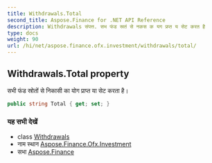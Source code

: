 ```yaml
---
title: Withdrawals.Total
second_title: Aspose.Finance for .NET API Reference
description: Withdrawals संपत्त. सभ फंड स्रतं से नकस क यग प्रप्त य सेट करत है
type: docs
weight: 90
url: /hi/net/aspose.finance.ofx.investment/withdrawals/total/
---
```

## Withdrawals.Total property

सभी फंड स्रोतों से निकासी का योग प्राप्त या सेट करता है।

```csharp
public string Total { get; set; }
```

### यह सभी देखें

* class [Withdrawals](../)
* नाम स्थान [Aspose.Finance.Ofx.Investment](../../withdrawals/)
* सभा [Aspose.Finance](../../../)


